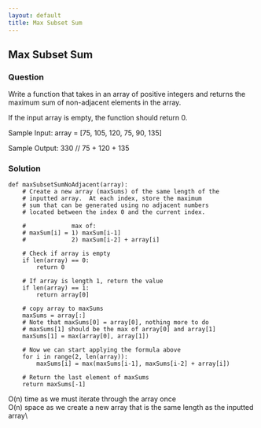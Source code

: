 ```yaml
---
layout: default
title: Max Subset Sum
---
```


## Max Subset Sum

### Question
Write a function that takes in an array of positive integers and returns the maximum sum of non-adjacent elements in the array.

If the input array is empty, the function should return 0.

Sample Input:
array = [75, 105, 120, 75, 90, 135]

Sample Output:
330  // 75 + 120 + 135

### Solution
```
def maxSubsetSumNoAdjacent(array):
    # Create a new array (maxSums) of the same length of the
    # inputted array.  At each index, store the maximum
    # sum that can be generated using no adjacent numbers
    # located between the index 0 and the current index.

    #             max of:
    # maxSum[i] = 1) maxSum[i-1]
    #             2) maxSum[i-2] + array[i]

    # Check if array is empty
    if len(array) == 0:
        return 0

    # If array is length 1, return the value
    if len(array) == 1:
        return array[0]

    # copy array to maxSums
    maxSums = array[:]
    # Note that maxSums[0] = array[0], nothing more to do
    # maxSums[1] should be the max of array[0] and array[1]
    maxSums[1] = max(array[0], array[1])

    # Now we can start applying the formula above
    for i in range(2, len(array)):
        maxSums[i] = max(maxSums[i-1], maxSums[i-2] + array[i])

    # Return the last element of maxSums
    return maxSums[-1]
```
O(n) time as we must iterate through the array once\
O(n) space as we create a new array that is the same length as the inputted array\
